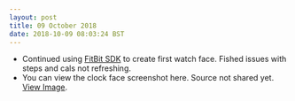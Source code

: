 ```yaml
---
layout: post
title: 09 October 2018 
date: 2018-10-09 08:03:24 BST
---
```

+ Continued using [FitBit SDK](https://dev.fitbit.com) to create first watch face. Fished issues with steps and cals not refreshing.
+ You can view the clock face screenshot here. Source not shared yet. [View Image](https://i.postimg.cc/y8WhhQRq/Clock_Face_Screenshot.png).
